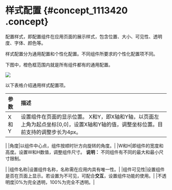# 样式配置 {#concept_1113420 .concept}

配置样式，即配置组件在应用页面的展示样式，包含位置、大小、可见性、透明度、字体、颜色等。

样式配置分为通用配置和个性化配置。不同组件所要求的个性化配置项不同。

下图中，橙色框范围内就是所有组件都有的通用配置。

![](http://static-aliyun-doc.oss-cn-hangzhou.aliyuncs.com/assets/img/895910/156393370351307_zh-CN.png)

以下表格介绍通用样式配置项。

|参数|描述|
|:-|:-|
|X和Y|设置组件在页面的显示位置。 X和Y，即X轴和Y轴，以页面左上角为起点坐标\[0,0\]，设置X轴和Y轴的值，调整坐标位置。目前支持的调整步长为4px。

 |
|角度|以组件中心点，组件按顺时针方向旋转的角度。|
|W和H|即组件的宽度和高度。设置W和H数值，调整组件尺寸。 **说明：** 不同组件有不同的最大和最小尺寸限制。

 |
|组件名称|设置组件名称，名称需在应用内具有唯一性。|
|组件可见性|设置组件是否在页面上显示。若设置为不可见，可配合**交互**，设置组件功能的使用。|
|不透明度|0%为完全透明，100%为完全不透明。|

